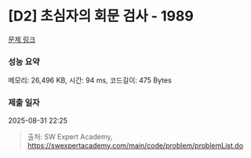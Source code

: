 # [D2] 초심자의 회문 검사 - 1989 

[문제 링크](https://swexpertacademy.com/main/code/problem/problemDetail.do?contestProbId=AV5PyTLqAf4DFAUq) 

### 성능 요약

메모리: 26,496 KB, 시간: 94 ms, 코드길이: 475 Bytes

### 제출 일자

2025-08-31 22:25



> 출처: SW Expert Academy, https://swexpertacademy.com/main/code/problem/problemList.do